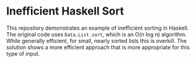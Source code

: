 # Inefficient Haskell Sort

This repository demonstrates an example of inefficient sorting in Haskell. The original code uses `Data.List.sort`, which is an O(n log n) algorithm.  While generally efficient,  for small, nearly sorted lists this is overkill. The solution shows a more efficient approach that is more appropriate for this type of input.